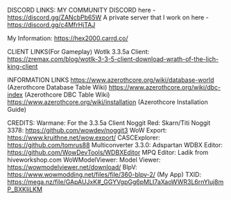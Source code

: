 DISCORD LINKS: MY COMMUNITY DISCORD here - https://discord.gg/ZANcbPb65W А private server that I work on here - https://discord.gg/c4MfrHjTAJ

My Information: https://hex2000.carrd.co/

CLIENT LINKS(For Gameplay) Wotlk 3.3.5a Client: https://zremax.com/blog/wotlk-3-3-5-client-download-wrath-of-the-lich-king-client 

INFORMATION LINKS https://www.azerothcore.org/wiki/database-world (Azerothcore Database Table Wiki) https://www.azerothcore.org/wiki/dbc-index (Azerothcore DBC Table Wiki) https://www.azerothcore.org/wiki/installation (Azerothcore Installation Guide)

CREDITS: Warmane: For the 3.3.5a Client Noggit Red: Skarn/Titi 
Noggit 3378: https://github.com/wowdev/noggit3 
WoW Export: https://www.kruithne.net/wow.export/ 
CASCExplorer: https://github.com/tomrus88 Multiconverter 3.3.0: 
Adspartan WDBX Editor: https://github.com/WowDevTools/WDBXEditor 
MPQ Editor: Ladik from hiveworkshop.com WoWModelViewer: 
Model Viewer: https://wowmodelviewer.net/download/
BlpV: https://www.wowmodding.net/files/file/360-blpv-2/ (My App)
TXID: https://mega.nz/file/GApAUJxK#_GGYVgpGg6pMLI7aXaoWWR3L6rnYluj8mP_BXKliLKM
